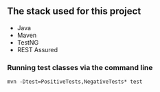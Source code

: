 ## The stack used for this project
- Java
- Maven
- TestNG
- REST Assured
### Running test classes via the command line 
```
mvn -Dtest=PositiveTests,NegativeTests* test
```
